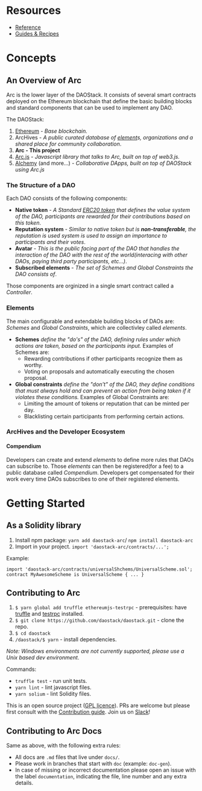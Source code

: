 # Resources

* [Reference](ref.md)
* [Guides & Recipes](guides.md)

# Concepts

## An Overview of Arc

Arc is the lower layer of the DAOStack. It consists of several smart contracts deployed on the Ethereum blockchain that define the basic building blocks and standard components that can be used to implement any DAO.

The DAOStack:
1. [Ethereum](https://www.ethereum.org/) - *Base blockchain.*
2. ArcHives - *A public curated database of [element](#element)s, organizations and a shared place for community collaboration*.
3. **Arc - This project**
4. [Arc.js](https://github.com/daostack/arc-js) - *Javascript library that talks to Arc, built on top of web3.js.*
5. [Alchemy](https://github.com/daostack/Alchemy-Aurelia) (and more...) - *Collaborative DApps, built on top of DAOStack using Arc.js*

### The Structure of a DAO

Each DAO consists of the following components:

* **Native token** - *A Standard [ERC20 token](https://theethereum.wiki/w/index.php/ERC20_Token_Standard) that defines the value system of the DAO, participants are rewarded for their contributions based on this token*.
* **Reputation system** - *Similar to native token but is **non-transferable**, the reputation is used system is used to assign an importance to participants and their votes*.
* **Avatar** - *This is the public facing part of the DAO that handles the interaction of the DAO with the rest of the world(interacing with other DAOs, paying third party participants, etc...)*.
* **Subscribed elements** - *The set of Schemes and Global Constraints the DAO consists of*.

Those components are orginized in a single smart contract called a *Controller*.

### Elements

The main configurable and extendable building blocks of DAOs are: *Schemes* and *Global Constraints*, which are collectivley called *elements*.
* **Schemes** *define the "do's" of the DAO, defining rules under which actions are taken, based on the participants input.* Examples of Schemes are:
    * Rewarding contributions if other participants recognize them as worthy.
    * Voting on proposals and automatically executing the chosen proposal.
* **Global constraints** *define the "don't" of the DAO, they define conditions that must always hold and can prevent an action from being taken if it violates these conditions.* Examples of Global Constraints are:
    * Limiting the amount of tokens or reputation that can be minted per day.
    * Blacklisting certain participants from performing certain actions.

### ArcHives and the Developer Ecosystem

#### Compendium

Developers can create and extend *elements* to define more rules that DAOs can subscribe to. Those *elements* can then be registered(for a fee) to a public database called *Compendium*. Developers get compensated for their work every time DAOs subscribes to one of their registered elements.

# Getting Started

## As a Solidity library

1. Install npm package: `yarn add daostack-arc`/ `npm install daostack-arc`
2. Import in your project. `import 'daostack-arc/contracts/...';`

Example:
```
import 'daostack-arc/contracts/universalShchems/UniversalScheme.sol';
contract MyAwesomeScheme is UniversalScheme { ... }
```

## Contributing to Arc

1. `$ yarn global add truffle ethereumjs-testrpc` - prerequisites: have [truffle](https://github.com/trufflesuite/truffle) and [testrpc](https://github.com/ethereumjs/testrpc) installed.
2. `$ git clone https://github.com/daostack/daostack.git` - clone the repo.
3. `$ cd daostack`
4. `/daostack/$ yarn` - install dependencies.

*Note: Windows environments are not currently supported, please use a Unix based dev environment*.

Commands:
* `truffle test` - run unit tests.
* `yarn lint` - lint javascript files.
* `yarn solium` - lint Solidity files.


This is an open source project ([GPL licence](https://github.com/daostack/daostack/blob/master/LICENSE)).
PRs are welcome but please first consult with the [Contribution guide](https://github.com/daostack/daostack/blob/master/CONTRIBUTING.md).
Join us on [Slack](https://daostack.slack.com/)!

## Contributing to Arc Docs
Same as above, with the following extra rules:
* All docs are `.md` files that live under `docs/`.
* Please work in branches that start with `doc` (example: `doc-gen`).
* In case of missing or incorrect documentation please open an issue with the label `documentation`, indicating the file, line number and any extra details.